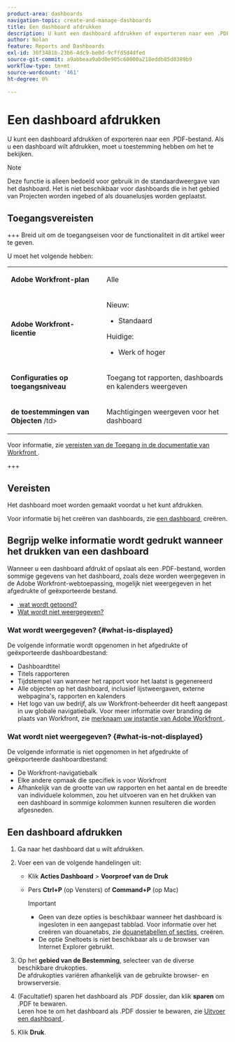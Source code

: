 ```yaml
---
product-area: dashboards
navigation-topic: create-and-manage-dashboards
title: Een dashboard afdrukken
description: U kunt een dashboard afdrukken of exporteren naar een .PDF-bestand. Als u een dashboard wilt afdrukken, moet u toestemming hebben om het te bekijken.
author: Nolan
feature: Reports and Dashboards
exl-id: 30f3481b-23b6-4dc9-be0d-9cffd5d4dfed
source-git-commit: a9abbeaa9abd0e905c60000a218eddb85d0389b9
workflow-type: tm+mt
source-wordcount: '461'
ht-degree: 0%

---
```


# Een dashboard afdrukken

<!-- Audited: 1/2025 -->

U kunt een dashboard afdrukken of exporteren naar een .PDF-bestand. Als u een dashboard wilt afdrukken, moet u toestemming hebben om het te bekijken.

>[!NOTE]
>
>Deze functie is alleen bedoeld voor gebruik in de standaardweergave van het dashboard. Het is niet beschikbaar voor dashboards die in het gebied van Projecten worden ingebed of als douanelusjes worden geplaatst.

## Toegangsvereisten

+++ Breid uit om de toegangseisen voor de functionaliteit in dit artikel weer te geven.

U moet het volgende hebben:

<table style="table-layout:auto"> 
 <col> 
 <col> 
 <tbody> 
  <tr> 
   <td role="rowheader"><strong>Adobe Workfront-plan</strong></td> 
   <td> <p>Alle</p> </td> 
  </tr> 
  <tr> 
   <td role="rowheader"><strong>Adobe Workfront-licentie</strong></td> 
      <td> 
      <p>Nieuw:</p>
         <ul>
         <li><p>Standaard</p></li>
         </ul>
      <p>Huidige:</p>
         <ul>
         <li><p>Werk of hoger</p></li>
         </ul>
   </td>
  </tr> 
  <tr> 
   <td role="rowheader"><strong>Configuraties op toegangsniveau</strong></td> 
   <td> <p>Toegang tot rapporten, dashboards en kalenders weergeven</p> </td> 
  </tr> 
  <tr> 
   <td role="rowheader"><strong> de toestemmingen van Objecten </strong>/td&gt; 
   <td> <p>Machtigingen weergeven voor het dashboard</p> </td> 
  </tr> 
 </tbody> 
</table>

Voor informatie, zie [&#x200B; vereisten van de Toegang in de documentatie van Workfront &#x200B;](/help/quicksilver/administration-and-setup/add-users/access-levels-and-object-permissions/access-level-requirements-in-documentation.md).

+++

## Vereisten

Het dashboard moet worden gemaakt voordat u het kunt afdrukken.

Voor informatie bij het creëren van dashboards, zie [&#x200B; een dashboard &#x200B;](../../../reports-and-dashboards/dashboards/creating-and-managing-dashboards/create-dashboard.md) creëren.

## Begrijp welke informatie wordt gedrukt wanneer het drukken van een dashboard

Wanneer u een dashboard afdrukt of opslaat als een .PDF-bestand, worden sommige gegevens van het dashboard, zoals deze worden weergegeven in de Adobe Workfront-webtoepassing, mogelijk niet weergegeven in het afgedrukte of geëxporteerde bestand.

* [&#x200B; wat wordt getoond?](#what-is-displayed)
* [Wat wordt niet weergegeven?](#what-is-not-displayed)

### Wat wordt weergegeven? {#what-is-displayed}

De volgende informatie wordt opgenomen in het afgedrukte of geëxporteerde dashboardbestand:

* Dashboardtitel
* Titels rapporteren
* Tijdstempel van wanneer het rapport voor het laatst is gegenereerd
* Alle objecten op het dashboard, inclusief lijstweergaven, externe webpagina&#39;s, rapporten en kalenders
* Het logo van uw bedrijf, als uw Workfront-beheerder dit heeft aangepast in uw globale navigatiebalk. Voor meer informatie over branding de plaats van Workfront, zie [&#x200B; merknaam uw instantie van Adobe Workfront &#x200B;](../../../administration-and-setup/customize-workfront/brand-workfront/brand-your-workfront-instance.md).

### Wat wordt niet weergegeven? {#what-is-not-displayed}

De volgende informatie is niet opgenomen in het afgedrukte of geëxporteerde dashboardbestand:

* De Workfront-navigatiebalk
* Elke andere opmaak die specifiek is voor Workfront
* Afhankelijk van de grootte van uw rapporten en het aantal en de breedte van individuele kolommen, zou het uitvoeren van en het drukken van een dashboard in sommige kolommen kunnen resulteren die worden afgesneden.

## Een dashboard afdrukken

1. Ga naar het dashboard dat u wilt afdrukken.
1. Voer een van de volgende handelingen uit:

   * Klik **Acties Dashboard** > **Voorproef van de Druk**

   * Pers **Ctrl+P** (op Vensters) of **Command+P** (op Mac)

     >[!IMPORTANT]
     >
     >* Geen van deze opties is beschikbaar wanneer het dashboard is ingesloten in een aangepast tabblad. Voor informatie over het creëren van douanetabs, zie [&#x200B; douanetabellen of secties &#x200B;](../../../workfront-basics/manage-your-account-and-profile/configuring-your-user-profile/create-custom-tabs.md) creëren.
     >* De optie Sneltoets is niet beschikbaar als u de browser van Internet Explorer gebruikt.

1. Op het **gebied van de Bestemming**, selecteer van de diverse beschikbare drukopties.\
   De afdrukopties variëren afhankelijk van de gebruikte browser- en browserversie.

1. (Facultatief) sparen het dashboard als .PDF dossier, dan klik **sparen** om .PDF te bewaren.\
   Leren hoe te om het dashboard als .PDF dossier te bewaren, zie [&#x200B; Uitvoer een dashboard &#x200B;](../../../reports-and-dashboards/dashboards/creating-and-managing-dashboards/export-dashboard.md).

1. Klik **Druk**.

